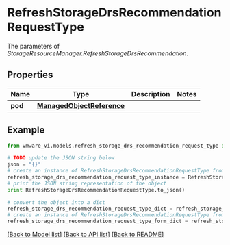 # RefreshStorageDrsRecommendationRequestType

The parameters of *StorageResourceManager.RefreshStorageDrsRecommendation*. 

## Properties
Name | Type | Description | Notes
------------ | ------------- | ------------- | -------------
**pod** | [**ManagedObjectReference**](ManagedObjectReference.md) |  | 

## Example

```python
from vmware_vi.models.refresh_storage_drs_recommendation_request_type import RefreshStorageDrsRecommendationRequestType

# TODO update the JSON string below
json = "{}"
# create an instance of RefreshStorageDrsRecommendationRequestType from a JSON string
refresh_storage_drs_recommendation_request_type_instance = RefreshStorageDrsRecommendationRequestType.from_json(json)
# print the JSON string representation of the object
print RefreshStorageDrsRecommendationRequestType.to_json()

# convert the object into a dict
refresh_storage_drs_recommendation_request_type_dict = refresh_storage_drs_recommendation_request_type_instance.to_dict()
# create an instance of RefreshStorageDrsRecommendationRequestType from a dict
refresh_storage_drs_recommendation_request_type_form_dict = refresh_storage_drs_recommendation_request_type.from_dict(refresh_storage_drs_recommendation_request_type_dict)
```
[[Back to Model list]](../README.md#documentation-for-models) [[Back to API list]](../README.md#documentation-for-api-endpoints) [[Back to README]](../README.md)


